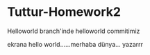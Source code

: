 # Tuttur-Homework2
Helloworld branch'inde helloworld commitimiz

ekrana    hello world......merhaba dünya...    yazarrr
